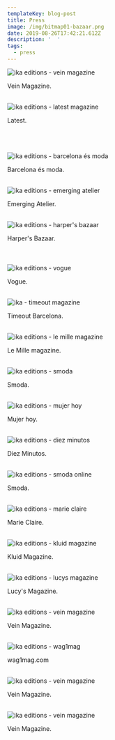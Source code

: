 ```yaml
---
templateKey: blog-post
title: Press
image: /img/bitmap01-bazaar.png
date: 2019-08-26T17:42:21.612Z
description: '  '
tags:
  - press
---
```

![ika editions - vein magazine](/img/15-vein.jpg)

Vein Magazine.
<br />
<br />

![ika editions - latest magazine](/img/14-latesmagazine.jpg)

Latest.\
<br />\
<br />

![ika editions - barcelona és moda](/img/barcelona-es-moda.png)

Barcelona és moda.
<br />
<br />

![ika editions - emerging atelier](/img/emerging-atelier.png)

Emerging Atelier.
<br />
<br />

![ika editions - harper's bazaar](/img/bitmap01-bazaar.png)

Harper's Bazaar.\
<br />\
<br />
![ika editions - vogue](/img/bitmap02-vogue.png)  

Vogue.
<br />
<br />

![ika - timeout magazine](/img/bitmap03-timeout.png)

Timeout Barcelona.
<br />
<br />

![ika editions - le mille magazine](/img/bitmap04-le-mille.png)

Le Mille magazine.
<br />
<br />

![ika editions - smoda](/img/bitmap05-smoda.png)

Smoda.\
<br />

![ika editions - mujer hoy](/img/bitmap06-mujerhoy.png)

Mujer hoy.\
<br />

![ika editions - diez minutos](/img/bitmap07-diez-minutos.png)

Diez Minutos.\
<br />

![ika editions - smoda online](/img/bitmap08-smoda-online.png)

Smoda.\
<br />

![ika editions - marie claire](/img/bitmap09-marie-claire.jpg)

Marie Claire.\
<br />

![ika editions - kluid magazine](/img/bitmap10-kluid-magaine.jpg)

Kluid Magazine.\
<br />

![ika editions - lucys magazine](/img/bitmap11-lucysmagazine.jpg)

Lucy's Magazine.\
<br />

![ika editions - vein magazine](/img/bitmap12-vein.jpg)

Vein Magazine.\
<br />

![ika editions - wag1mag](/img/bitmap13-wag1mag.jpg)

wag1mag.com\
<br />

![ika editions - vein magazine](/img/bitmap14-vein.jpg)

Vein Magazine.\
<br />

![ika editions - vein magazine](/img/bitmap15-vein.jpg)

Vein Magazine.\
<br />
